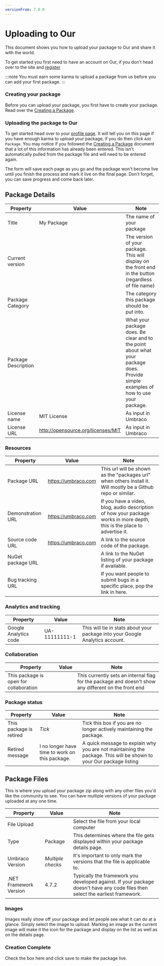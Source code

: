 ```yaml
---
versionFrom: 7.0.0
---
```


# Uploading to Our

This document shows you how to upload your package to Our and share it with the world.

To get started you first need to have an account on Our, if you don't head over to the site and [register](https://our.umbraco.com/member/Signup)

:::note
You must earn some karma to upload a package from us before you can add your first package.
:::

### Creating your package

Before you can upload your package, you first have to create your package. Read over the [Creating a Package](../Creating-a-Package/).

### Uploading the package to Our

To get started head over to your [profile page](https://our.umbraco.com/member/profile/). It will tell you on this page if you have enough karma to upload your package, if you do then click `Add Package`. You may notice if you followed the [Creating a Package](../Creating-a-Package/) document that a lot of this information has already been entered. This isn't automatically pulled from the package file and will need to be entered again.

The form will save each page as you go and the package won't become live until you finish the process and mark it live on the final page. Don't forget, you can save progress and come back later.
	
## Package Details

| Property | Value | Note |
| -------- | ----- | ---- |
| Title | My Package | The name of your package |
| Current version | | The version of your package. This will display on the front end in the button (regardless of file name) |
| Package Category | | The category this package should be put into. |
| Package Description | | What your package does. Be clear and to the point about what your package does. Provide simple examples of how to use your package. |
| License name | MIT License | As input in Umbraco |
| License URL | http://opensource.org/licenses/MIT | As input in Umbraco |

### Resources

| Property | Value | Note |
| -------- | ----- | ---- |
| Package URL | https://umbraco.com | This url will be shown as the "packages url" when others install it. Will mostly be a Github repo or similar. |
| Demonstration URL | https://umbraco.com | If you have a video, blog, audio description of how your package works in more depth, this is the place to advertise it. |
| Source code URL | https://umbraco.com | A link to the source code of the package. |
| NuGet package URL | | A link to the NuGet listing of your package if available. |
| Bug tracking URL | | If you want people to submit bugs in a specific place, pop the link in here. |

### Analytics and tracking

| Property | Value | Note |
| -------- | ----- | ---- |
| Google Analytics code | UA-11111111-1 | This will tie in stats about your package into your Google Analytics account.

### Collaboration

| Property | Value | Note |
| -------- | ----- | ---- |
| This package is open for collaboration | | This currently sets an internal flag for the package and doesn't show any different on the front end |

### Package status

| Property | Value | Note |
| -------- | ----- | ---- |
| This package is retired | _Tick_ | Tick this box if you are no longer actively maintaining the package. |
| Retired message | I no longer have time to work on this package. | A quick message to explain why you are not maintaining the package. This will be shown to your Our package listing |

## Package Files

This is where you upload your package zip along with any other files you'd like the community to see. You can have multiple versions of your package uploaded at any one time.

| Property | Value | Note |
| -------- | ----- | ---- |
| File Upload | | Select the file from your local computer |
| Type | Package | This determines where the file gets displayed within your package details page. |
| Umbraco Version | _Multiple checks_ | It's important to only mark the versions that the file is applicable to. |
| .NET Framework Version | 4.7.2 | Typically the framework you developed against. If your package doesn't have any code files then select the earliest framework. |
	
### Images

Images really show off your package and let people see what it can do at a glance. Simply select the image to upload. Marking an image as the current image will make it the icon for the package and display on the list as well as on the details page.

### Creation Complete

Check the box here and click save to make the package live.
